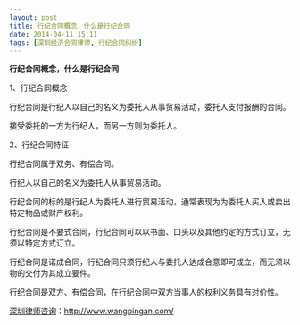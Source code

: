 ```yaml
---
layout: post
title: 行纪合同概念，什么是行纪合同
date: 2014-04-11 15:11
tags: [深圳经济合同律师, 行纪合同纠纷]
---
```

<strong>行纪合同概念，什么是行纪合同</strong>

1、行纪合同概念

行纪合同是行纪人以自己的名义为委托人从事贸易活动，委托人支付报酬的合同。

接受委托的一方为行纪人，而另一方则为委托人。

2、行纪合同特征

行纪合同属于双务、有偿合同。

行纪人以自己的名义为委托人从事贸易活动。

行纪合同的标的是行纪人为委托人进行贸易活动，通常表现为为委托人买入或卖出特定物品或财产权利。

行纪合同是不要式合同，行纪合同可以以书面、口头以及其他约定的方式订立，无须以特定方式订立。

行纪合同是诺成合同，行纪合同只须行纪人与委托人达成合意即可成立，而无须以物的交付为其成立要件。

行纪合同是双方、有偿合同，在行纪合同中双方当事人的权利义务具有对价性。

<a href="http://www.wangpingan.com/">深圳律师咨询</a>：<a href="http://www.wangpingan.com/">http://www.wangpingan.com/</a>

